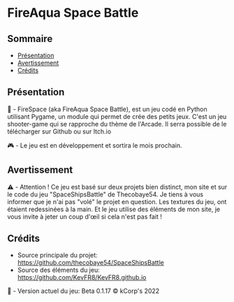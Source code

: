 # FireAqua Space Battle

## Sommaire
- [Présentation](#présentation)
- [Avertissement](#avertissement)
- [Crédits](#crédits)

## Présentation

:rocket: -  FireSpace (aka FireAqua Space Battle), est un jeu codé en Python utilisant Pygame, un module qui permet de crée des petits jeux. C'est un jeu shooter-game qui se rapproche du thème de l'Arcade. Il serra possible de le télécharger sur Github ou sur Itch.io

:video_game: - Le jeu est en développement et sortira le mois prochain. 

## Avertissement

:warning: - Attention ! Ce jeu est basé sur deux projets bien distinct, mon site et sur le code du jeu "SpaceShipsBattle" de Thecobaye54. Je tiens à vous informer que je n'ai pas "volé" le projet en question. Les textures du jeu, ont étaient redessinées à la main. Et le jeu utilise des éléments de mon site, je vous invite à jeter un coup d'œil si cela n'est pas fait !

## Crédits

* Source principale du projet: https://github.com/thecobaye54/SpaceShipsBattle
* Source des éléments du jeu: https://github.com/KevFR8/KevFR8.github.io 

:floppy_disk: - Version actuel du jeu: Beta 0.1.17
© kCorp's 2022

